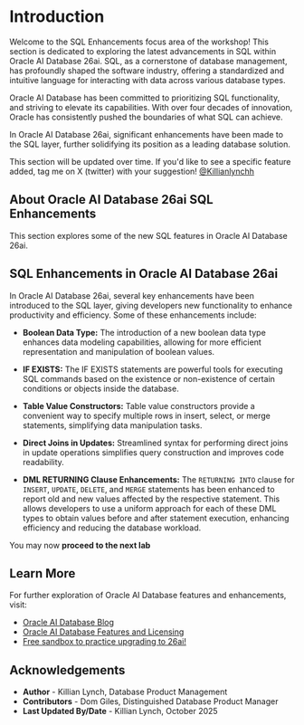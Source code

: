# Introduction

Welcome to the SQL Enhancements focus area of the workshop! This section is dedicated to exploring the latest advancements in SQL within Oracle AI Database 26ai. SQL, as a cornerstone of database management, has profoundly shaped the software industry, offering a standardized and intuitive language for interacting with data across various database types.

Oracle AI Database has been committed to prioritizing SQL functionality, and striving to elevate its capabilities. With over four decades of innovation, Oracle has consistently pushed the boundaries of what SQL can achieve.

In Oracle AI Database 26ai, significant enhancements have been made to the SQL layer, further solidifying its position as a leading database solution.

This section will be updated over time. If you'd like to see a specific feature added, tag me on X (twitter) with your suggestion! [@Killianlynchh](https://twitter.com/Killianlynchh)

## About Oracle AI Database 26ai SQL Enhancements

This section explores some of the new SQL features in Oracle AI Database 26ai.


## SQL Enhancements in Oracle AI Database 26ai

In Oracle AI Database 26ai, several key enhancements have been introduced to the SQL layer, giving developers new functionality to enhance productivity and efficiency. Some of these enhancements include:
  
- **Boolean Data Type:** The introduction of a new boolean data type enhances data modeling capabilities, allowing for more efficient representation and manipulation of boolean values.

- **IF EXISTS:** The IF EXISTS statements are powerful tools for executing SQL commands based on the existence or non-existence of certain conditions or objects inside the database.

- **Table Value Constructors:** Table value constructors provide a convenient way to specify multiple rows in insert, select, or merge statements, simplifying data manipulation tasks.

- **Direct Joins in Updates:** Streamlined syntax for performing direct joins in update operations simplifies query construction and improves code readability.
  
- **DML RETURNING Clause Enhancements:** The `RETURNING INTO` clause for `INSERT`, `UPDATE`, `DELETE`, and `MERGE` statements has been enhanced to report old and new values affected by the respective statement. This allows developers to use a uniform approach for each of these DML types to obtain values before and after statement execution, enhancing efficiency and reducing the database workload.

You may now **proceed to the next lab** 

## Learn More

For further exploration of Oracle AI Database features and enhancements, visit:

- [Oracle AI Database Blog](http://blogs.oracle.com/database)
- [Oracle AI Database Features and Licensing](https://apex.oracle.com/database-features/)
- [Free sandbox to practice upgrading to 26ai!](https://livelabs.oracle.com/pls/apex/dbpm/r/livelabs/view-workshop?wid=3943)

## Acknowledgements
* **Author** - Killian Lynch, Database Product Management
* **Contributors** - Dom Giles, Distinguished Database Product Manager
* **Last Updated By/Date** - Killian Lynch, October 2025

